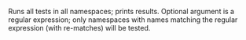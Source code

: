 Runs all tests in all namespaces; prints results.
  Optional argument is a regular expression; only namespaces with
  names matching the regular expression (with re-matches) will be
  tested.